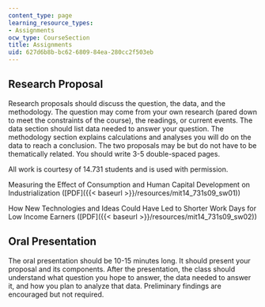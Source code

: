 ```yaml
---
content_type: page
learning_resource_types:
- Assignments
ocw_type: CourseSection
title: Assignments
uid: 627d6b8b-bc62-6809-84ea-280cc2f503eb
---
```


Research Proposal
-----------------

Research proposals should discuss the question, the data, and the methodology. The question may come from your own research (pared down to meet the constraints of the course), the readings, or current events. The data section should list data needed to answer your question. The methodology section explains calculations and analyses you will do on the data to reach a conclusion. The two proposals may be but do not have to be thematically related. You should write 3-5 double-spaced pages.

All work is courtesy of 14.731 students and is used with permission.

Measuring the Effect of Consumption and Human Capital Development on Industrialization ([PDF]({{< baseurl >}}/resources/mit14_731s09_sw01))

How New Technologies and Ideas Could Have Led to Shorter Work Days for Low Income Earners ([PDF]({{< baseurl >}}/resources/mit14_731s09_sw02))

Oral Presentation
-----------------

The oral presentation should be 10-15 minutes long. It should present your proposal and its components. After the presentation, the class should understand what question you hope to answer, the data needed to answer it, and how you plan to analyze that data. Preliminary findings are encouraged but not required.